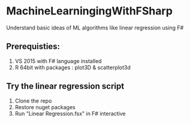 # MachineLearningingWithFSharp
Understand basic ideas of ML algorithms like linear regression using F#

## Prerequisties:
1. VS 2015 with F# language installed
2. R 64bit with packages : plot3D & scatterplot3d

## Try the linear regression script
1. Clone the repo 
2. Restore nuget packages
3. Run "Linear Regression.fsx" in F# interactive